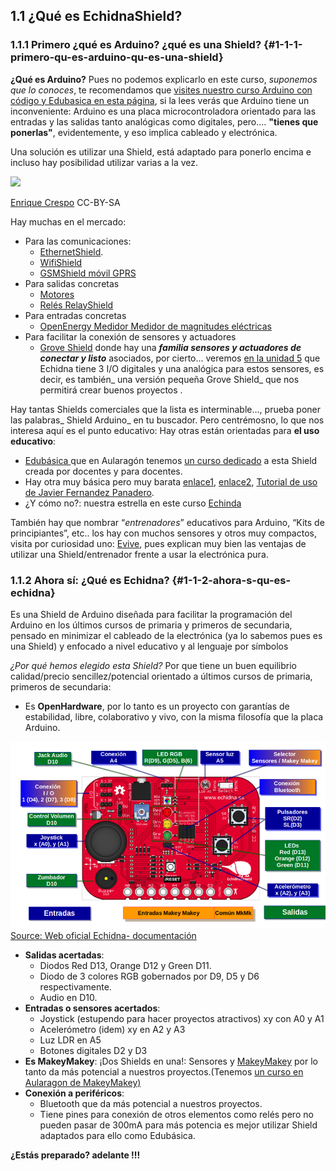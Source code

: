 ## 1.1 ¿Qué es EchidnaShield?

### 1.1.1 Primero ¿qué es Arduino? ¿qué es una Shield? {#1-1-1-primero-qu-es-arduino-qu-es-una-shield}

**¿Qué es Arduino?** Pues no podemos explicarlo en este curso, _suponemos que lo conoces_,  te recomendamos que [visites nuestro curso Arduino con código y Edubasica en esta página](https://catedu.github.io/programa-arduino-mediante-codigo/index0.html), si la lees verás que Arduino tiene un inconveniente: Arduino es una placa microcontroladora orientado para las entradas y las salidas tanto analógicas como digitales, pero…. **"tienes que ponerlas"**, evidentemente, y eso implica cableado y electrónica.

Una solución es utilizar una Shield, está adaptado para ponerlo encima e incluso hay posibilidad utilizar varias a la vez.

![](/assets/image14.png)

[Enrique Crespo](https://aprendiendoarduino.wordpress.com) CC-BY-SA

Hay muchas en el mercado:

* Para las comunicaciones:
  * [EthernetShield](http://arduino.cc/en/Main/ArduinoEthernetShield).
  * [WifiShield](http://arduino.cc/en/Main/ArduinoWiFiShield)
  * [GSMShield móvil GPRS](http://arduino.cc/en/Main/ArduinoGSMShield)
* Para salidas concretas
  * [Motores](https://store.arduino.cc/arduino-motor-shield-rev3)
  * [Relés RelayShield](http://arduino.cl/2-relay-shield/)
* Para entradas concretas
  * [OpenEnergy Medidor Medidor de magnitudes eléctricas](http://arduino.cl/arduino-energy-shield/)
* Para facilitar la conexión de sensores y actuadores
  * [Grove Shield](https://www.seeedstudio.com/Grove-Base-Shield-p-754.html) donde hay una _**familia sensores y actuadores de conectar y listo**_ asociados, por cierto... veremos [en la unidad 5](/5_extensiones/README.md) que Echidna tiene 3 I/O digitales y una analógica para estos sensores, es decir, es también_ una versión pequeña Grove Shield_ que nos permitirá crear buenos proyectos .

Hay tantas Shields comerciales que la lista es interminable…, prueba poner las palabras_ Shield Arduino_ en tu buscador. Pero centrémosno, lo que nos interesa aquí es el punto educativo: Hay otras están orientadas para **el uso educativo**:

* [Edubásica ](http://www.practicasconarduino.com/edubasica/)que en Aularagón tenemos [un curso dedicado](https://catedu.github.io/programa-arduino-mediante-codigo/una_placa_de_apoyo_edubsica.html) a esta Shield creada por docentes y para docentes.
* Hay otra muy básica pero muy barata [enlace1](https://www.electrohobby.es/es/shield-arduino/219-shield-multifuncion.html), [enlace2](https://www.e-ika.com/shield-multifuncional-de-aprendizaje), [Tutorial de uso de Javier Fernandez Panadero](https://lacienciaparatodos.files.wordpress.com/2017/02/prc3a1cticas-arduino-javier-fernc3a1ndez-panadero-19-03-2017.pdf).
* ¿Y cómo no?: nuestra estrella en este curso [Echinda](http://echidna.es/)

También hay que nombrar “_entrenadores_” educativos para Arduino, “Kits de principiantes”, etc.. los hay con muchos sensores y otros muy compactos, visita por curiosidad uno: [Evive](https://evive.cc/), pues explican muy bien las ventajas de utilizar una Shield/entrenador frente a usar la electrónica pura.

### 1.1.2 Ahora sí: ¿Qué es Echidna? {#1-1-2-ahora-s-qu-es-echidna}

Es una Shield de Arduino diseñada para facilitar la programación del Arduino en los últimos cursos de primaria y primeros de secundaria, pensado en minimizar el cableado de la electrónica \(ya lo sabemos pues es una Shield\) y enfocado a nivel educativo y al lenguaje por símbolos

_¿Por qué hemos elegido esta Shield?_ Por que tiene un buen equilibrio calidad/precio sencillez/potencial orientado a últimos cursos de primaria, primeros de secundaria:

* Es **OpenHardware**, por lo tanto es un proyecto con garantías de estabilidad, libre, colaborativo y vivo, con la misma filosofía que la placa Arduino.

![](/assets/conexiones.png)
[Source: Web oficial Echidna- documentación](https://echidnashield.wordpress.com/hardware/documentacion/)

* **Salidas acertadas**:
  * Diodos Red D13, Orange D12 y Green D11.
  * Diodo de 3 colores RGB gobernados por D9, D5 y D6 respectivamente.
  * Audio en D10.
* **Entradas o sensores acertados**:
  * Joystick \(estupendo para hacer proyectos atractivos\) xy con A0 y A1
  * Acelerómetro \(idem\) xy en A2 y A3
  * Luz LDR en A5
  * Botones digitales D2 y D3
* **Es MakeyMakey**: ¡Dos Shields en una!: Sensores y [MakeyMakey](https://www.makeymakey.com) por lo tanto da más potencial a nuestros proyectos.\(Tenemos [un curso en Aularagon de MakeyMakey\)](http://moodle.catedu.es)
* **Conexión a periféricos**:
  * Bluetooth que da más potencial a nuestros proyectos.
  * Tiene pines para conexión de otros elementos como relés pero no pueden pasar de 300mA para más potencia es mejor utilizar Shield adaptados para ello como Edubásica.

**¿Estás preparado? adelante !!!**
